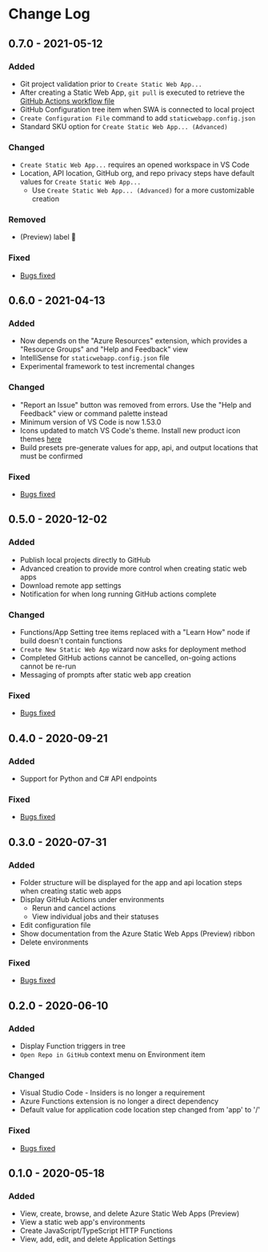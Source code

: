 # Change Log

## 0.7.0 - 2021-05-12
### Added
- Git project validation prior to `Create Static Web App...`
- After creating a Static Web App, `git pull` is executed to retrieve the [GitHub Actions workflow file](https://docs.microsoft.com/en-us/azure/static-web-apps/github-actions-workflow)
- GitHub Configuration tree item when SWA is connected to local project
- `Create Configuration File` command to add `staticwebapp.config.json`
- Standard SKU option for `Create Static Web App... (Advanced)`

### Changed
- `Create Static Web App...` requires an opened workspace in VS Code
- Location, API location, GitHub org, and repo privacy steps have default values for `Create Static Web App...`
    - Use `Create Static Web App... (Advanced)` for a more customizable creation

### Removed
- (Preview) label 🎉

### Fixed
-  [Bugs fixed](https://github.com/microsoft/vscode-azurestaticwebapps/milestone/12?closed=1)

## 0.6.0 - 2021-04-13
### Added
- Now depends on the "Azure Resources" extension, which provides a "Resource Groups" and "Help and Feedback" view
- IntelliSense for `staticwebapp.config.json` file
- Experimental framework to test incremental changes

### Changed
- "Report an Issue" button was removed from errors. Use the "Help and Feedback" view or command palette instead
- Minimum version of VS Code is now 1.53.0
- Icons updated to match VS Code's theme. Install new product icon themes [here](https://marketplace.visualstudio.com/search?term=tag%3Aproduct-icon-theme&target=VSCode)
- Build presets pre-generate values for app, api, and output locations that must be confirmed

### Fixed
- [Bugs fixed](https://github.com/microsoft/vscode-azurestaticwebapps/milestone/8?closed=1)

## 0.5.0 - 2020-12-02

### Added
- Publish local projects directly to GitHub
- Advanced creation to provide more control when creating static web apps
- Download remote app settings
- Notification for when long running GitHub actions complete

### Changed
- Functions/App Setting tree items replaced with a "Learn How" node if build doesn't contain functions
- `Create New Static Web App` wizard now asks for deployment method
- Completed GitHub actions cannot be cancelled, on-going actions cannot be re-run
- Messaging of prompts after static web app creation

### Fixed
- [Bugs fixed](https://github.com/microsoft/vscode-azurestaticwebapps/milestone/7?closed=1)


## 0.4.0 - 2020-09-21

### Added
- Support for Python and C# API endpoints

### Fixed
- [Bugs fixed](https://github.com/microsoft/vscode-azurestaticwebapps/milestone/4?closed=1)

## 0.3.0 - 2020-07-31

### Added
- Folder structure will be displayed for the app and api location steps when creating static web apps
- Display GitHub Actions under environments
    - Rerun and cancel actions
    - View individual jobs and their statuses
- Edit configuration file
- Show documentation from the Azure Static Web Apps (Preview) ribbon
- Delete environments

### Fixed
- [Bugs fixed](https://github.com/microsoft/vscode-azurestaticwebapps/milestone/2?closed=1)

## 0.2.0 - 2020-06-10

### Added
- Display Function triggers in tree
- `Open Repo in GitHub` context menu on Environment item

### Changed
- Visual Studio Code - Insiders is no longer a requirement
- Azure Functions extension is no longer a direct dependency
- Default value for application code location step changed from 'app' to '/'

### Fixed
- [Bugs fixed](https://github.com/microsoft/vscode-azurestaticwebapps/milestone/6?closed=1)

## 0.1.0 - 2020-05-18

### Added
- View, create, browse, and delete Azure Static Web Apps (Preview)
- View a static web app's environments
- Create JavaScript/TypeScript HTTP Functions
- View, add, edit, and delete Application Settings
